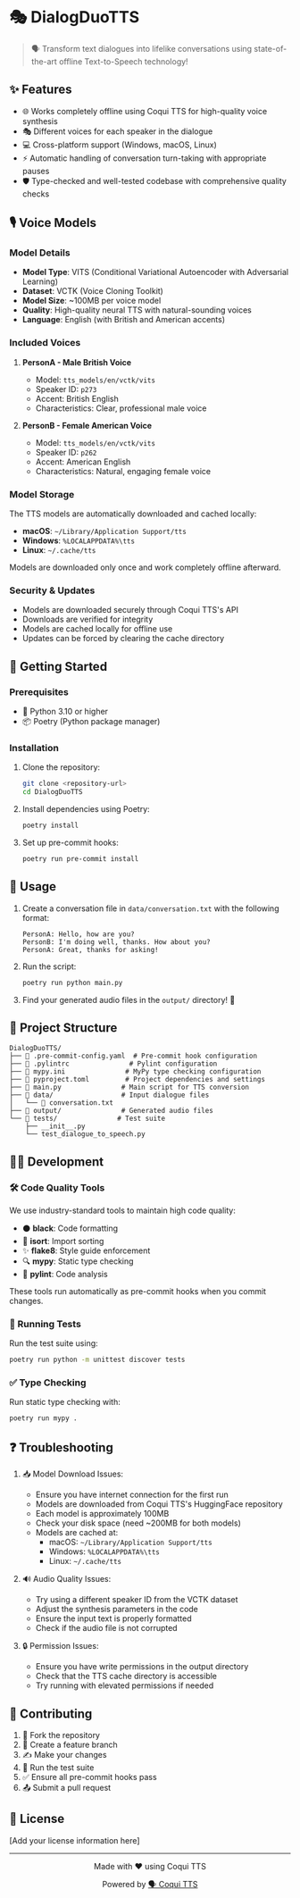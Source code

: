 # 🎭 DialogDuoTTS

> 🗣️ Transform text dialogues into lifelike conversations using state-of-the-art offline Text-to-Speech technology!

## ✨ Features

- 🌐 Works completely offline using Coqui TTS for high-quality voice synthesis
- 🎭 Different voices for each speaker in the dialogue
- 💻 Cross-platform support (Windows, macOS, Linux)
- ⚡ Automatic handling of conversation turn-taking with appropriate pauses
- 🛡️ Type-checked and well-tested codebase with comprehensive quality checks

## 🎙️ Voice Models

### Model Details
- **Model Type**: VITS (Conditional Variational Autoencoder with Adversarial Learning)
- **Dataset**: VCTK (Voice Cloning Toolkit)
- **Model Size**: ~100MB per voice model
- **Quality**: High-quality neural TTS with natural-sounding voices
- **Language**: English (with British and American accents)

### Included Voices
1. **PersonA - Male British Voice**
   - Model: `tts_models/en/vctk/vits`
   - Speaker ID: `p273`
   - Accent: British English
   - Characteristics: Clear, professional male voice

2. **PersonB - Female American Voice**
   - Model: `tts_models/en/vctk/vits`
   - Speaker ID: `p262`
   - Accent: American English
   - Characteristics: Natural, engaging female voice

### Model Storage
The TTS models are automatically downloaded and cached locally:
- **macOS**: `~/Library/Application Support/tts`
- **Windows**: `%LOCALAPPDATA%\tts`
- **Linux**: `~/.cache/tts`

Models are downloaded only once and work completely offline afterward.

### Security & Updates
- Models are downloaded securely through Coqui TTS's API
- Downloads are verified for integrity
- Models are cached locally for offline use
- Updates can be forced by clearing the cache directory

## 🚀 Getting Started

### Prerequisites

- 🐍 Python 3.10 or higher
- 📦 Poetry (Python package manager)

### Installation

1. Clone the repository:
   ```bash
   git clone <repository-url>
   cd DialogDuoTTS
   ```

2. Install dependencies using Poetry:
   ```bash
   poetry install
   ```

3. Set up pre-commit hooks:
   ```bash
   poetry run pre-commit install
   ```

## 📝 Usage

1. Create a conversation file in `data/conversation.txt` with the following format:
   ```
   PersonA: Hello, how are you?
   PersonB: I'm doing well, thanks. How about you?
   PersonA: Great, thanks for asking!
   ```

2. Run the script:
   ```bash
   poetry run python main.py
   ```

3. Find your generated audio files in the `output/` directory! 🎉

## 📂 Project Structure

```
DialogDuoTTS/
├── 📄 .pre-commit-config.yaml  # Pre-commit hook configuration
├── 📄 .pylintrc               # Pylint configuration
├── 📄 mypy.ini               # MyPy type checking configuration
├── 📄 pyproject.toml         # Project dependencies and settings
├── 🐍 main.py               # Main script for TTS conversion
├── 📁 data/                 # Input dialogue files
│   └── 📝 conversation.txt
├── 📁 output/               # Generated audio files
└── 🧪 tests/               # Test suite
    ├── __init__.py
    └── test_dialogue_to_speech.py
```

## 👩‍💻 Development

### 🛠️ Code Quality Tools

We use industry-standard tools to maintain high code quality:

- ⚫ **black**: Code formatting
- 🔄 **isort**: Import sorting
- ✨ **flake8**: Style guide enforcement
- 🔍 **mypy**: Static type checking
- 🐛 **pylint**: Code analysis

These tools run automatically as pre-commit hooks when you commit changes.

### 🧪 Running Tests

Run the test suite using:
```bash
poetry run python -m unittest discover tests
```

### ✅ Type Checking

Run static type checking with:
```bash
poetry run mypy .
```

## ❓ Troubleshooting

1. 📥 Model Download Issues:
   - Ensure you have internet connection for the first run
   - Models are downloaded from Coqui TTS's HuggingFace repository
   - Each model is approximately 100MB
   - Check your disk space (need ~200MB for both models)
   - Models are cached at:
     - macOS: `~/Library/Application Support/tts`
     - Windows: `%LOCALAPPDATA%\tts`
     - Linux: `~/.cache/tts`

2. 🔊 Audio Quality Issues:
   - Try using a different speaker ID from the VCTK dataset
   - Adjust the synthesis parameters in the code
   - Ensure the input text is properly formatted
   - Check if the audio file is not corrupted

3. 🔒 Permission Issues:
   - Ensure you have write permissions in the output directory
   - Check that the TTS cache directory is accessible
   - Try running with elevated permissions if needed

## 🤝 Contributing

1. 🍴 Fork the repository
2. 🌿 Create a feature branch
3. ✍️ Make your changes
4. 🧪 Run the test suite
5. ✅ Ensure all pre-commit hooks pass
6. 📤 Submit a pull request

## 📄 License

[Add your license information here]

---

<div align="center">
Made with ❤️ using Coqui TTS

Powered by [🗣️ Coqui TTS](https://github.com/coqui-ai/TTS)
</div>
